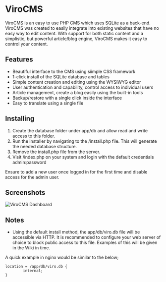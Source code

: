 # ViroCMS
ViroCMS is an easy to use PHP CMS which uses SQLite as a back-end. ViroCMS was created to easily integrate into existing websites that have no easy way to edit content. With support for both static content and a simplistic, but powerful article/blog engine, ViroCMS makes it easy to control your content.

## Features
* Beautiful interface to the CMS using siimple CSS framework
* 1-click install of the SQLite database and tables
* Simple content creation and editing using the WYSIWYG editor
* User authentication and capability, control access to individual users
* Article management, create a blog easily using the built-in tools
* Backup/restore with a single click inside the interface
* Easy to translate using a single file

## Installing
1. Create the database folder under app/db and allow read and write access to this folder.
1. Run the installer by navigating to the /install.php file. This will generate the needed database structure.
1. Remove the install.php file from the server.
1. Visit /index.php on your system and login with the default credentials admin:password

Ensure to add a new user once logged in for the first time and disable access for the admin user.

## Screenshots
![ViroCMS Dashboard](https://viro.app/Viro.png)

## Notes
* Using the default install method, the app/db/viro.db file will be accessible via HTTP. It is recommended to configure your web server of choice to block public access to this file. Examples of this will be given in the Wiki in time.

A quick example in nginx would be similar to the below;

~~~~
location = /app/db/viro.db {
        internal;
}
~~~~
